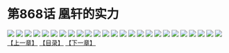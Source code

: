 # 第868话 凰轩的实力
![](https://mhpic.xiaomingtaiji.net/comic/D/斗破苍穹/第868话F0_286945/1.jpg-zymk.middle.webp)
![](https://mhpic.xiaomingtaiji.net/comic/D/斗破苍穹/第868话F0_286945/2.jpg-zymk.middle.webp)
![](https://mhpic.xiaomingtaiji.net/comic/D/斗破苍穹/第868话F0_286945/3.jpg-zymk.middle.webp)
![](https://mhpic.xiaomingtaiji.net/comic/D/斗破苍穹/第868话F0_286945/4.jpg-zymk.middle.webp)
![](https://mhpic.xiaomingtaiji.net/comic/D/斗破苍穹/第868话F0_286945/5.jpg-zymk.middle.webp)
![](https://mhpic.xiaomingtaiji.net/comic/D/斗破苍穹/第868话F0_286945/6.jpg-zymk.middle.webp)
![](https://mhpic.xiaomingtaiji.net/comic/D/斗破苍穹/第868话F0_286945/7.jpg-zymk.middle.webp)
![](https://mhpic.xiaomingtaiji.net/comic/D/斗破苍穹/第868话F0_286945/8.jpg-zymk.middle.webp)
![](https://mhpic.xiaomingtaiji.net/comic/D/斗破苍穹/第868话F0_286945/9.jpg-zymk.middle.webp)
![](https://mhpic.xiaomingtaiji.net/comic/D/斗破苍穹/第868话F0_286945/10.jpg-zymk.middle.webp)
![](https://mhpic.xiaomingtaiji.net/comic/D/斗破苍穹/第868话F0_286945/11.jpg-zymk.middle.webp)
![](https://mhpic.xiaomingtaiji.net/comic/D/斗破苍穹/第868话F0_286945/12.jpg-zymk.middle.webp)
![](https://mhpic.xiaomingtaiji.net/comic/D/斗破苍穹/第868话F0_286945/13.jpg-zymk.middle.webp)
![](https://mhpic.xiaomingtaiji.net/comic/D/斗破苍穹/第868话F0_286945/14.jpg-zymk.middle.webp)
![](https://mhpic.xiaomingtaiji.net/comic/D/斗破苍穹/第868话F0_286945/15.jpg-zymk.middle.webp)
![](https://mhpic.xiaomingtaiji.net/comic/D/斗破苍穹/第868话F0_286945/16.jpg-zymk.middle.webp)
![](https://mhpic.xiaomingtaiji.net/comic/D/斗破苍穹/第868话F0_286945/17.jpg-zymk.middle.webp)
![](https://mhpic.xiaomingtaiji.net/comic/D/斗破苍穹/第868话F0_286945/18.jpg-zymk.middle.webp)
![](https://mhpic.xiaomingtaiji.net/comic/D/斗破苍穹/第868话F0_286945/19.jpg-zymk.middle.webp)
![](https://mhpic.xiaomingtaiji.net/comic/D/斗破苍穹/第868话F0_286945/20.jpg-zymk.middle.webp)
![](https://mhpic.xiaomingtaiji.net/comic/D/斗破苍穹/第868话F0_286945/21.jpg-zymk.middle.webp)
![](https://mhpic.xiaomingtaiji.net/comic/D/斗破苍穹/第868话F0_286945/22.jpg-zymk.middle.webp)
![](https://mhpic.xiaomingtaiji.net/comic/D/斗破苍穹/第868话F0_286945/23.jpg-zymk.middle.webp)
![](https://mhpic.xiaomingtaiji.net/comic/D/斗破苍穹/第868话F0_286945/24.jpg-zymk.middle.webp)
![](https://mhpic.xiaomingtaiji.net/comic/D/斗破苍穹/第868话F0_286945/25.jpg-zymk.middle.webp)
[【上一章】](./871.md)
[【目录】](./README.md)
[【下一章】](./873.md)
